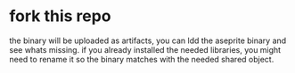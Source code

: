 # fork this repo
the binary will be uploaded as artifacts,
you can ldd the aseprite binary and see whats missing. if you already installed the needed libraries, you might need to rename it so the binary matches with the needed shared object.
